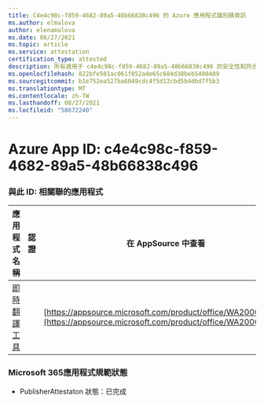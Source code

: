 ```yaml
---
title: C4e4c98c-f859-4682-89a5-48b66838c496 的 Azure 應用程式識別碼資訊
ms.author: elmalova
author: elenamalova
ms.date: 08/27/2021
ms.topic: article
ms.service: attestation
certification_type: attested
description: 所有適用于 c4e4c98c-f859-4682-89a5-48b66838c496 的安全性和符合性資訊資訊。
ms.openlocfilehash: 822bfe581ac061f852a4e65c684d38beb5480489
ms.sourcegitcommit: b1e752ea527ba6049cdc4f5d12cbd5b4dbd7f5b3
ms.translationtype: MT
ms.contentlocale: zh-TW
ms.lasthandoff: 08/27/2021
ms.locfileid: "58672240"
---
```

# <a name="azure-app-id-c4e4c98c-f859-4682-89a5-48b66838c496"></a>Azure App ID: c4e4c98c-f859-4682-89a5-48b66838c496


### <a name="apps-associated-with-this-id"></a>與此 ID: 相關聯的應用程式
| **應用程式名稱** | **認證** | **在 AppSource 中查看** |
|--------------|---------------|-----------------------|
| [即時翻譯工具](https://docs.microsoft.com/microsoft-365-app-certification/forward/WA200002171) |  | [https://appsource.microsoft.com/product/office/WA200002171](https://appsource.microsoft.com/product/office/WA200002171) |

### <a name="microsoft-365-app-compliance-status"></a>Microsoft 365應用程式規範狀態
- PublisherAttestaton 狀態：已完成
